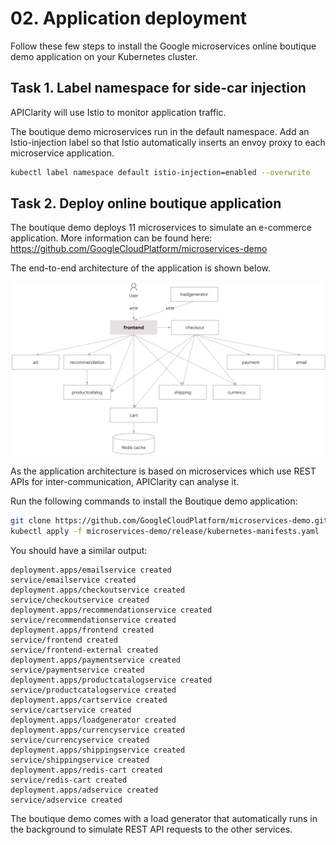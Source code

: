 # 02. Application deployment

Follow these few steps to install the Google microservices online boutique demo application on your Kubernetes cluster.

## Task 1. Label namespace for side-car injection

APIClarity will use Istio to monitor application traffic.

The boutique demo microservices run in the default namespace.
Add an Istio-injection label so that Istio automatically inserts an envoy proxy to each microservice application.

```bash
kubectl label namespace default istio-injection=enabled --overwrite
```

## Task 2. Deploy online boutique application

The boutique demo deploys 11 microservices to simulate an e-commerce application. More information can be found here: https://github.com/GoogleCloudPlatform/microservices-demo

The end-to-end architecture of the application is shown below.

![](images/architecture-diagram.png)

As the application architecture is based on microservices which use REST APIs for inter-communication,
APIClarity can analyse it.

Run the following commands to install the Boutique demo application:

```bash
git clone https://github.com/GoogleCloudPlatform/microservices-demo.git
kubectl apply -f microservices-demo/release/kubernetes-manifests.yaml
```

You should have a similar output:

```console
deployment.apps/emailservice created
service/emailservice created
deployment.apps/checkoutservice created
service/checkoutservice created
deployment.apps/recommendationservice created
service/recommendationservice created
deployment.apps/frontend created
service/frontend created
service/frontend-external created
deployment.apps/paymentservice created
service/paymentservice created
deployment.apps/productcatalogservice created
service/productcatalogservice created
deployment.apps/cartservice created
service/cartservice created
deployment.apps/loadgenerator created
deployment.apps/currencyservice created
service/currencyservice created
deployment.apps/shippingservice created
service/shippingservice created
deployment.apps/redis-cart created
service/redis-cart created
deployment.apps/adservice created
service/adservice created
```

The boutique demo comes with a load generator that automatically runs in the background to simulate REST API requests to the other services.
